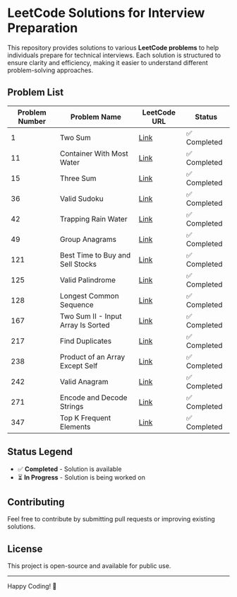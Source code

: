 # LeetCode Solutions for Interview Preparation

This repository provides solutions to various **LeetCode problems** to help individuals prepare for technical interviews. Each solution is structured to ensure clarity and efficiency, making it easier to understand different problem-solving approaches.

## **Problem List**

| Problem Number | Problem Name                      | LeetCode URL | Status  |
|----------------|-----------------------------------|------------|---------|
| 1              | Two Sum                           | [Link](https://leetcode.com/problems/two-sum/) | ✅ Completed |
| 11             | Container With Most Water         | [Link](https://leetcode.com/problems/container-with-most-water/) | ✅ Completed |
| 15             | Three Sum                         | [Link](https://leetcode.com/problems/3sum/) | ✅ Completed |
| 36             | Valid Sudoku                      | [Link](https://leetcode.com/problems/valid-sudoku/) | ✅ Completed |
| 42             | Trapping Rain Water               | [Link](https://leetcode.com/problems/trapping-rain-water/) | ✅ Completed |
| 49             | Group Anagrams                    | [Link](https://leetcode.com/problems/group-anagrams/) | ✅ Completed |
| 121            | Best Time to Buy and Sell Stocks  | [Link](https://leetcode.com/problems/best-time-to-buy-and-sell-stock/) | ✅ Completed |
| 125            | Valid Palindrome                  | [Link](https://leetcode.com/problems/valid-palindrome/) | ✅ Completed |
| 128            | Longest Common Sequence           | [Link](https://leetcode.com/problems/longest-consecutive-sequence/) | ✅ Completed |
| 167            | Two Sum II - Input Array Is Sorted | [Link](https://leetcode.com/problems/two-sum-ii-input-array-is-sorted/) | ✅ Completed |
| 217            | Find Duplicates                   | [Link](https://leetcode.com/problems/contains-duplicate/) | ✅ Completed |
| 238            | Product of an Array Except Self   | [Link](https://leetcode.com/problems/product-of-array-except-self/) | ✅ Completed |
| 242            | Valid Anagram                     | [Link](https://leetcode.com/problems/valid-anagram/) | ✅ Completed |
| 271            | Encode and Decode Strings         | [Link](https://leetcode.com/problems/encode-and-decode-strings/) | ✅ Completed |
| 347            | Top K Frequent Elements           | [Link](https://leetcode.com/problems/top-k-frequent-elements/) | ✅ Completed |

## **Status Legend**  
- ✅ **Completed** - Solution is available  
- ⏳ **In Progress** - Solution is being worked on  

## **Contributing**
Feel free to contribute by submitting pull requests or improving existing solutions.

## **License**
This project is open-source and available for public use.

---

Happy Coding! 🚀
